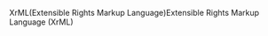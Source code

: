 <span data-ttu-id="edbcd-101">XrML(Extensible Rights Markup Language)</span><span class="sxs-lookup"><span data-stu-id="edbcd-101">Extensible Rights Markup Language (XrML)</span></span>